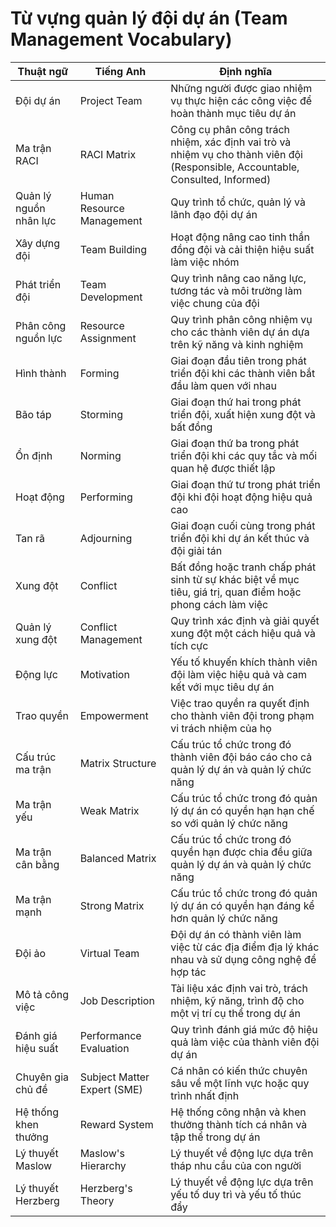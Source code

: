 # Từ vựng quản lý đội dự án (Team Management Vocabulary)

| Thuật ngữ | Tiếng Anh | Định nghĩa |
|-----------|-----------|------------|
| Đội dự án | Project Team | Những người được giao nhiệm vụ thực hiện các công việc để hoàn thành mục tiêu dự án |
| Ma trận RACI | RACI Matrix | Công cụ phân công trách nhiệm, xác định vai trò và nhiệm vụ cho thành viên đội (Responsible, Accountable, Consulted, Informed) |
| Quản lý nguồn nhân lực | Human Resource Management | Quy trình tổ chức, quản lý và lãnh đạo đội dự án |
| Xây dựng đội | Team Building | Hoạt động nâng cao tinh thần đồng đội và cải thiện hiệu suất làm việc nhóm |
| Phát triển đội | Team Development | Quy trình nâng cao năng lực, tương tác và môi trường làm việc chung của đội |
| Phân công nguồn lực | Resource Assignment | Quy trình phân công nhiệm vụ cho các thành viên dự án dựa trên kỹ năng và kinh nghiệm |
| Hình thành | Forming | Giai đoạn đầu tiên trong phát triển đội khi các thành viên bắt đầu làm quen với nhau |
| Bão táp | Storming | Giai đoạn thứ hai trong phát triển đội, xuất hiện xung đột và bất đồng |
| Ổn định | Norming | Giai đoạn thứ ba trong phát triển đội khi các quy tắc và mối quan hệ được thiết lập |
| Hoạt động | Performing | Giai đoạn thứ tư trong phát triển đội khi đội hoạt động hiệu quả cao |
| Tan rã | Adjourning | Giai đoạn cuối cùng trong phát triển đội khi dự án kết thúc và đội giải tán |
| Xung đột | Conflict | Bất đồng hoặc tranh chấp phát sinh từ sự khác biệt về mục tiêu, giá trị, quan điểm hoặc phong cách làm việc |
| Quản lý xung đột | Conflict Management | Quy trình xác định và giải quyết xung đột một cách hiệu quả và tích cực |
| Động lực | Motivation | Yếu tố khuyến khích thành viên đội làm việc hiệu quả và cam kết với mục tiêu dự án |
| Trao quyền | Empowerment | Việc trao quyền ra quyết định cho thành viên đội trong phạm vi trách nhiệm của họ |
| Cấu trúc ma trận | Matrix Structure | Cấu trúc tổ chức trong đó thành viên đội báo cáo cho cả quản lý dự án và quản lý chức năng |
| Ma trận yếu | Weak Matrix | Cấu trúc tổ chức trong đó quản lý dự án có quyền hạn hạn chế so với quản lý chức năng |
| Ma trận cân bằng | Balanced Matrix | Cấu trúc tổ chức trong đó quyền hạn được chia đều giữa quản lý dự án và quản lý chức năng |
| Ma trận mạnh | Strong Matrix | Cấu trúc tổ chức trong đó quản lý dự án có quyền hạn đáng kể hơn quản lý chức năng |
| Đội ảo | Virtual Team | Đội dự án có thành viên làm việc từ các địa điểm địa lý khác nhau và sử dụng công nghệ để hợp tác |
| Mô tả công việc | Job Description | Tài liệu xác định vai trò, trách nhiệm, kỹ năng, trình độ cho một vị trí cụ thể trong dự án |
| Đánh giá hiệu suất | Performance Evaluation | Quy trình đánh giá mức độ hiệu quả làm việc của thành viên đội dự án |
| Chuyên gia chủ đề | Subject Matter Expert (SME) | Cá nhân có kiến thức chuyên sâu về một lĩnh vực hoặc quy trình nhất định |
| Hệ thống khen thưởng | Reward System | Hệ thống công nhận và khen thưởng thành tích cá nhân và tập thể trong dự án |
| Lý thuyết Maslow | Maslow's Hierarchy | Lý thuyết về động lực dựa trên tháp nhu cầu của con người |
| Lý thuyết Herzberg | Herzberg's Theory | Lý thuyết về động lực dựa trên yếu tố duy trì và yếu tố thúc đẩy | 
